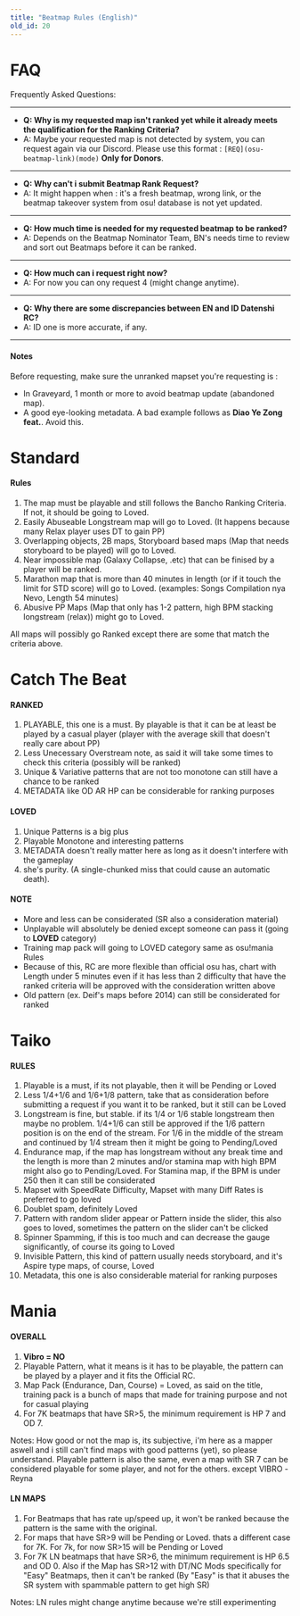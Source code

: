 ```yaml
---
title: "Beatmap Rules (English)"
old_id: 20
---
```

# FAQ
Frequently Asked Questions:

-----------------------

- **Q: Why is my requested map isn't ranked yet while it already meets the qualification for the Ranking  Criteria?**
- A: Maybe your requested map is not detected by system, you can request again via our Discord. Please use this format : `[REQ](osu-beatmap-link)(mode)` **Only for Donors**.

-----------------------

- **Q: Why can't i submit Beatmap Rank Request?**
- A: It might happen when : it's a fresh beatmap, wrong link, or the beatmap takeover system from osu! database is not yet updated.

-----------------------

- **Q: How much time is needed for my requested beatmap to be ranked?**
- A: Depends on the Beatmap Nominator Team, BN's needs time to review and sort out Beatmaps before it can be ranked.

-----------------------

- **Q: How much can i request right now?**
- A: For now you can ony request 4 (might change anytime).

-----------------------

- **Q: Why there are some discrepancies between EN and ID Datenshi RC?**
- A: ID one is more accurate, if any.

-----------------------


#### Notes
Before requesting, make sure the unranked mapset you're requesting is :

- In Graveyard, 1 month or more to avoid beatmap update (abandoned map).
- A good eye-looking metadata. A bad example follows as **Diao Ye Zong feat.**. Avoid this.

<h1><i class="comment icon"></i> Standard</h1>

#### Rules

1. The map must be playable and still follows the Bancho Ranking Criteria. If not, it should be going to Loved.
2. Easily Abuseable Longstream map will go to Loved. (It happens because many Relax player uses DT to gain PP)
3. Overlapping objects, 2B maps, Storyboard based maps (Map that needs storyboard to be played) will go to Loved.
4. Near impossible map (Galaxy Collapse, .etc) that can be finised by a player will be ranked.
5. Marathon map that is more than 40 minutes in length (or if it touch the limit for STD score) will go to Loved.  (examples: Songs Compilation nya Nevo, Length 54 minutes)
6. Abusive PP Maps (Map that only has 1-2 pattern, high BPM stacking longstream (relax)) might go to Loved.

All maps will possibly go Ranked except there are some that match the criteria above.

<h1><i class="comment icon"></i> Catch The Beat</h1>

#### RANKED

 1. PLAYABLE, this one is a must. By playable is that it can be at least be played by a casual player (player with the average skill that doesn't really care about PP)
 2. Less Unecessary Overstream note, as said it will take some times to check this criteria (possibly will be ranked)
 3. Unique & Variative patterns that are not too monotone can still have a chance to be ranked
 4. METADATA like OD AR HP can be considerable for ranking purposes

#### LOVED

 1. Unique Patterns is a big plus
 2. Playable Monotone and interesting patterns
 3. METADATA doesn't really matter here as long as it doesn't interfere with the gameplay
 4. she's purity. (A single-chunked miss that could cause an automatic death).

#### NOTE

- More and less can be considerated (SR also a consideration material)
- Unplayable will absolutely be denied except someone can pass it (going to **LOVED** category)
- Training map pack will going to LOVED category same as osu!mania Rules
- Because of this, RC are more flexible than official osu has, chart with Length under 5 minutes even if it has less than 2 difficulty that have the ranked criteria will be approved with the consideration written above
- Old pattern (ex. Deif's maps before 2014) can still be considerated for ranked

<h1><i class="comment icon"></i> Taiko</h1>

#### RULES

1. Playable is a must, if its not playable, then it will be Pending or Loved
2. Less 1/4+1/6 and 1/6+1/8 pattern, take that as consideration before submitting a request if you want it to be ranked, but it still can be Loved
3. Longstream is fine, but stable. if its 1/4 or 1/6 stable longstream then maybe no problem. 1/4+1/6 can still be approved if the 1/6 pattern position is on the end of the stream. For 1/6 in the middle of the stream and continued by 1/4 stream then it might be going to Pending/Loved
4. Endurance map, if the map has longstream without any break time and the length is more than 2 minutes and/or stamina map with high BPM might also go to Pending/Loved. For Stamina map, if the BPM is under 250 then it can still be considerated
5. Mapset with SpeedRate Difficulty, Mapset with many Diff Rates is preferred to go loved
6. Doublet spam, definitely Loved
7. Pattern with random slider appear or Pattern inside the slider, this also goes to loved, sometimes the pattern on the slider can't be clicked
8. Spinner Spamming, if this is too much and can decrease the gauge significantly, of course its going to Loved
9. Invisible Pattern, this kind of pattern usually needs storyboard,  and it's Aspire type maps, of course, Loved
10. Metadata, this one is also considerable material for ranking purposes

<h1><i class="comment icon"></i> Mania</h1>

#### OVERALL

1. **Vibro = NO**
2. Playable Pattern, what it means is it has to be playable, the pattern can be played by a player and it fits the Official RC. 
3. Map Pack (Endurance, Dan, Course) = Loved, as said on the title, training pack is a bunch of maps that made for training purpose and not for casual playing
4. For 7K beatmaps that have SR>5, the minimum requirement is HP 7 and OD 7.

Notes: How good or not the map is, its subjective, i'm here as a mapper aswell and i still can't find maps with good patterns (yet), so please understand. Playable pattern is also the same, even a map with SR 7 can be considered playable for some player, and not for the others. except VIBRO
-Reyna

#### LN MAPS

1. For Beatmaps that has rate up/speed up, it won't be ranked because the pattern is the same with the original.
2. For maps that have SR>9 will be Pending or Loved. thats a different case for 7K. For 7k, for now SR>15 will be Pending or Loved
3. For 7K LN beatmaps that have SR>6, the minimum requirement is HP 6.5 and OD 0. Also if the Map has SR>12 with DT/NC Mods specifically for "Easy" Beatmaps, then it can't be ranked (By "Easy" is that it abuses the SR system with spammable pattern to get high SR)

Notes: LN rules might change anytime because we're still experimenting